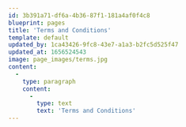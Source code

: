 ```yaml
---
id: 3b391a71-df6a-4b36-87f1-181a4af0f4c8
blueprint: pages
title: 'Terms and Conditions'
template: default
updated_by: 1ca43426-9fc8-43e7-a1a3-b2fc5d525f47
updated_at: 1656524543
image: page_images/terms.jpg
content:
  -
    type: paragraph
    content:
      -
        type: text
        text: 'Terms and Conditions'
---
```

